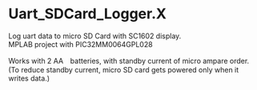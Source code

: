 # Uart_SDCard_Logger.X

 Log uart data to micro SD Card with SC1602 display.  
 MPLAB project with PIC32MM0064GPL028

Works with 2 AA　batteries, with standby current of micro ampare order.
(To reduce standby current, micro SD card gets powered only when it writes data.)  

